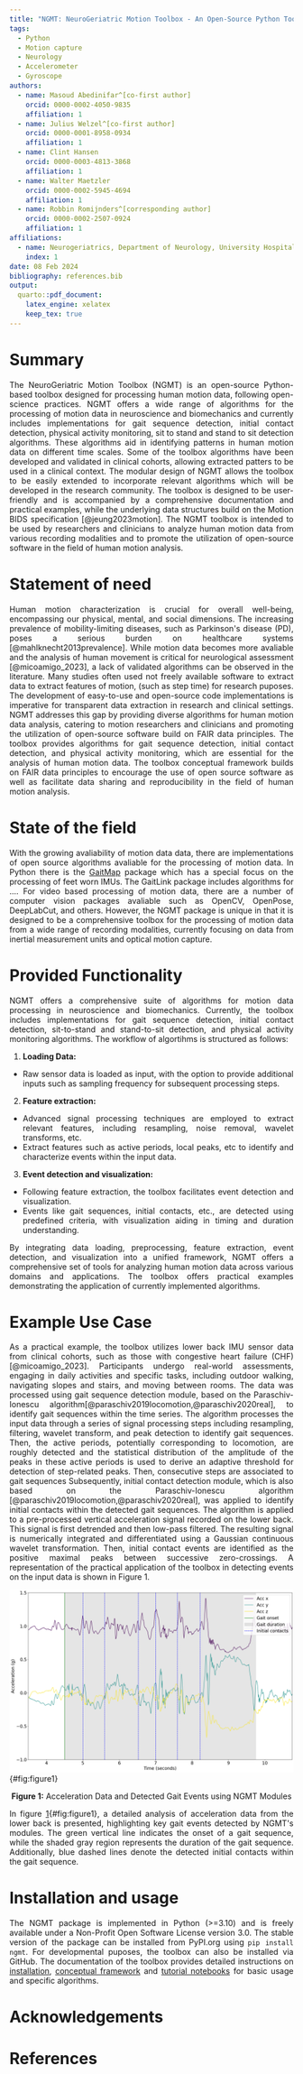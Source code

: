 ```yaml
---
title: "NGMT: NeuroGeriatric Motion Toolbox - An Open-Source Python Toolbox for Analyzing Neurological Motion Data from Various Recording Modalities"
tags:
  - Python
  - Motion capture
  - Neurology
  - Accelerometer
  - Gyroscope
authors:
  - name: Masoud Abedinifar^[co-first author]
    orcid: 0000-0002-4050-9835
    affiliation: 1
  - name: Julius Welzel^[co-first author]
    orcid: 0000-0001-8958-0934
    affiliation: 1
  - name: Clint Hansen
    orcid: 0000-0003-4813-3868
    affiliation: 1
  - name: Walter Maetzler
    orcid: 0000-0002-5945-4694
    affiliation: 1
  - name: Robbin Romijnders^[corresponding author]
    orcid: 0000-0002-2507-0924
    affiliation: 1
affiliations:
  - name: Neurogeriatrics, Department of Neurology, University Hospital Schleswig-Holstein (USKH), Kiel Germany
    index: 1
date: 08 Feb 2024
bibliography: references.bib
output:
  quarto::pdf_document:
    latex_engine: xelatex
    keep_tex: true
---
```




<div style="text-align: justify;">

# Summary
The NeuroGeriatric Motion Toolbox (NGMT) is an open-source Python-based toolbox designed for processing human motion data, following open-science practices. NGMT offers a wide range of algorithms for the processing of motion data in neuroscience and biomechanics and currently includes implementations for gait sequence detection, initial contact detection, physical activity monitoring, sit to stand and stand to sit detection algorithms. These algorithms aid in identifying patterns in human motion data on different time scales. Some of the toolbox algorithms have been developed and validated in clinical cohorts, allowing extracted patters to be used in a clinical context. The modular design of NGMT allows the toolbox to be easily extended to incorporate relevant algorithms which will be developed in the research community. The toolbox is designed to be user-friendly and is accompanied by a comprehensive documentation and practical examples, while the underlying data structures build on the Motion BIDS specification [@jeung2023motion]. The NGMT toolbox is intended to be used by researchers and clinicians to analyze human motion data from various recording modalities and to promote the utilization of open-source software in the field of human motion analysis.

# Statement of need
Human motion characterization is crucial for overall well-being, encompassing our physical, mental, and social dimensions. The increasing prevalence of mobility-limiting diseases, such as Parkinson's disease (PD), poses a serious burden on healthcare systems [@mahlknecht2013prevalence]. While motion data becomes more avaliable and the analysis of human movement is critical for neurological assessment [@micoamigo_2023], a lack of validated algorithms can be observed in the literature. Many studies often used not freely available software to extract data to extract features of motion, (such as step time) for research puposes. The development of easy-to-use and open-source code implementations is imperative for transparent data extraction in research and clinical settings. NGMT addresses this gap by providing diverse algorithms for human motion data analysis, catering to motion researchers and clinicians and promoting the utilization of open-source software build on FAIR data principles. The toolbox provides algorithms for gait sequence detection, initial contact detection, and physical activity monitoring, which are essential for the analysis of human motion data. The toolbox conceptual framework builds on FAIR data principles to encourage the use of open source software as well as facilitate data sharing and reproducibility in the field of human motion analysis.

# State of the field
With the growing avaliability of motion data data, there are implementations of open source algorithms avaliable for the processing of motion data. In Python there is the [GaitMap](https://gaitmap.readthedocs.io/en/latest/index.html) package which has a special focus on the processing of feet worn IMUs. The GaitLink package includes algorithms for ....
For video based processing of motion data, there are a number of computer vision packages avaliable such as OpenCV, OpenPose, DeepLabCut, and others. However, the NGMT package is unique in that it is designed to be a comprehensive toolbox for the processing of motion data from a wide range of recording modalities, currently focusing on data from inertial measurement units and optical motion capture.


# Provided Functionality
NGMT offers a comprehensive suite of algorithms for motion data processing in neuroscience and biomechanics. Currently, the toolbox includes implementations for gait sequence detection, initial contact detection, sit-to-stand and stand-to-sit detection, and physical activity monitoring algorithms. The workflow of algortihms is structured as follows:

1. **Loading Data:**
  - Raw sensor data is loaded as input, with the option to provide additional inputs such as sampling frequency for subsequent processing steps.

2. **Feature extraction:** 
  - Advanced signal processing techniques are employed to extract relevant features, including resampling, noise removal, wavelet transforms, etc.
  - Extract features such as active periods, local peaks, etc to identify and characterize events within the input data.

3. **Event detection and visualization:** 
  - Following feature extraction, the toolbox facilitates event detection and visualization.
  - Events like gait sequences, initial contacts, etc., are detected using predefined criteria, with visualization aiding in timing and duration understanding.

By integrating data loading, preprocessing, feature extraction, event detection, and visualization into a unified framework, NGMT offers a comprehensive set of tools for analyzing human motion data across various domains and applications. The toolbox offers practical examples demonstrating the application of currently implemented algorithms.

# Example Use Case
As a practical example, the toolbox utilizes lower back IMU sensor data from clinical cohorts, such as those with congestive heart failure (CHF) [@micoamigo_2023]. Participants undergo real-world assessments, engaging in daily activities and specific tasks, including outdoor walking, navigating slopes and stairs, and moving between rooms. The data was processed using gait sequence detection module, based on the Paraschiv-Ionescu algorithm[@paraschiv2019locomotion,@paraschiv2020real], to identify gait sequences within the time series. The algorithm processes the input data through a series of signal processing steps including resampling, filtering, wavelet transform, and peak detection to identify gait sequences. Then, the active periods, potentially corresponding to locomotion, are roughly detected and the statistical distribution of the amplitude of the peaks in these active periods is used to derive an adaptive threshold for detection of step-related peaks. Then, consecutive steps are associated to gait sequences Subsequently, initial contact detection module, which is also based on the Paraschiv-Ionescu algorithm [@paraschiv2019locomotion,@paraschiv2020real], was applied to identify initial contacts within the detected gait sequences. The algorithm is applied to a pre-processed vertical acceleration signal recorded on the lower back.
This signal is first detrended and then low-pass filtered. The resulting signal is numerically integrated and differentiated using a Gaussian continuous wavelet transformation. Then, initial contact events are identified as the positive maximal peaks between successive zero-crossings. A representation of the practical application of the toolbox in detecting events on the input data is shown in Figure 1.

![](figure_1.png){#fig:figure1}
<div style="text-align:center;">
<b>Figure 1:</b> Acceleration Data and Detected Gait Events using NGMT Modules
</div>

In figure [1](figure_1.png){#fig:figure1}, a detailed analysis of acceleration data from the lower back is presented, highlighting key gait events detected by NGMT's modules. The green vertical line indicates the onset of a gait sequence, while the shaded gray region represents the duration of the gait sequence. Additionally, blue dashed lines denote the detected initial contacts within the gait sequence.

# Installation and usage
The NGMT package is implemented in Python (>=3.10) and is freely available under a Non-Profit Open Software License version 3.0. The stable version of the package can be installed from PyPI.org using `pip install ngmt`. For developmental puposes, the toolbox can also be installed via GitHub. The documentation of the toolbox provides detailed instructions on [installation](https://neurogeriatricskiel.github.io/NGMT/#installation), [conceptual framework](https://neurogeriatricskiel.github.io/NGMT/#data-classes-conceptual-framework) and [tutorial notebooks](https://neurogeriatricskiel.github.io/NGMT/examples/) for basic usage and specific algorithms.

# Acknowledgements

# References